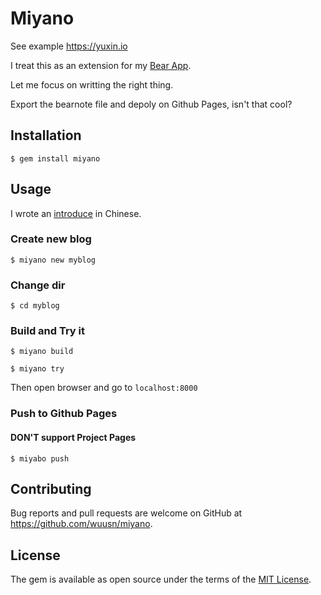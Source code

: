 # Miyano

See example https://yuxin.io

I treat this as an extension for my [Bear App](http://www.bear-writer.com).

Let me focus on writting the right thing.

Export the bearnote file and depoly on Github Pages, isn't that cool?

## Installation

    $ gem install miyano

## Usage

I wrote an [introduce](https://yuxin.io/introduce_miyano/) in Chinese.

### Create new blog

    $ miyano new myblog

### Change dir

    $ cd myblog

### Build and Try it

    $ miyano build 

    $ miyano try
    
Then open browser and go to `localhost:8000`

### Push to Github Pages

#### DON'T support Project Pages

    $ miyabo push

## Contributing

Bug reports and pull requests are welcome on GitHub at https://github.com/wuusn/miyano.

## License

The gem is available as open source under the terms of the [MIT License](https://opensource.org/licenses/MIT).
